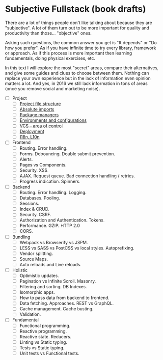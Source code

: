 # Subjective Fullstack (book drafts)

There are a lot of things people don't like talking about because they are "subjective".
A lot of them turn out to be more important for quality and productivity than those... "objective" ones.

Asking such questions, the common answer you get is "It depends" or "Do how you prefer".
As if you have infinite time to try every library, framework or approach.
As if this process is more important then learning fundamentals, doing physical exercises, etc.

In this text I will explore the most "secret" areas, compare their alternatives,
and give some guides and clues to choose between them. Nothing can replace your own experience
but in the lack of information even opinion matters a lot. And yes, in 2016 we still lack
information in tons of areas (once you remove social and marketing noise).

- [ ] Project
  - [ ] [Project file structure](./project/project-file-structure.md)
  - [ ] [Absolute imports](./project/absolute-imports.md)
  - [ ] [Package managers](./project/package-managers.md)
  - [ ] [Environments and configurations](./project/environments-and-configurations.md)
  - [ ] [VCS – area of control](./project/vcs-control-area.md)
  - [ ] [Deployment](./project/deployment.md)
  - [ ] [I18n, L10n]()

- [ ] Frontend
  - [ ] Routing. Error handling.
  - [ ] Forms. Debouncing. Double submit prevention.
  - [ ] Alerts.
  - [ ] Pages vs Components.
  - [ ] Security. XSS.
  - [ ] AJAX. Request queue. Bad connection handling / retries.
  - [ ] Progress indication. Spinners.

- [ ] Backend
  - [ ] Routing. Error handling. Logging.
  - [ ] Databases. Pooling.
  - [ ] Sessions.
  - [ ] Index & CRUD.
  - [ ] Security. CSRF.
  - [ ] Authorization and Authentication. Tokens.
  - [ ] Performance. GZIP. HTTP 2.0
  - [ ] CORS.

- [ ] Bundling
  - [ ] Webpack vs Browserify vs JSPM.
  - [ ] LESS vs SASS vs PostCSS vs local styles. Autoprefixing.
  - [ ] Vendor splitting.
  - [ ] Source Maps.
  - [ ] Auto reloads and Live reloads.

- [ ] Holistic
  - [ ] Optimistic updates.
  - [ ] Pagination vs Infinite Scroll. Masonry.
  - [ ] Filtering and sorting. DB Indexes.
  - [ ] Isomorphic apps.
  - [ ] How to pass data from backend to frontend.
  - [ ] Data fetching. Approaches. REST vs GraphQL.
  - [ ] Cache management. Cache busting.
  - [ ] Validation.

- [ ] Fundamental
  - [ ] Functional programming.
  - [ ] Reactive programming.
  - [ ] Reactive state. Reducers.
  - [ ] Linting vs Static typing.
  - [ ] Tests vs Static typing.
  - [ ] Unit tests vs Functional tests.

